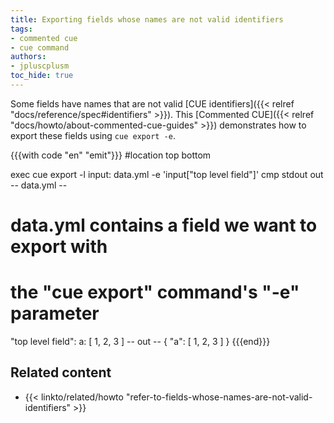 ```yaml
---
title: Exporting fields whose names are not valid identifiers
tags:
- commented cue
- cue command
authors:
- jpluscplusm
toc_hide: true
---
```


Some fields have names that are not valid
[CUE identifiers]({{< relref "docs/reference/spec#identifiers" >}}).
This [Commented CUE]({{< relref "docs/howto/about-commented-cue-guides" >}})
demonstrates how to export these fields using `cue export -e`.

<!--more-->

{{{with code "en" "emit"}}}
#location top bottom

exec cue export -l input: data.yml -e 'input["top level field"]'
cmp stdout out
-- data.yml --
# data.yml contains a field we want to export with
# the "cue export" command's "-e" parameter

"top level field":
  a: [ 1, 2, 3 ]
-- out --
{
    "a": [
        1,
        2,
        3
    ]
}
{{{end}}}

## Related content

- {{< linkto/related/howto "refer-to-fields-whose-names-are-not-valid-identifiers" >}}
